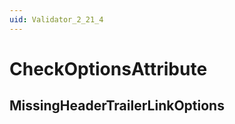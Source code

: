 ```yaml
---
uid: Validator_2_21_4
---
```


# CheckOptionsAttribute

## MissingHeaderTrailerLinkOptions

<!-- Description, Properties, ... sections are auto-generated. -->
<!-- REPLACE ME AUTO-GENERATION -->

<!-- Uncomment to add extra details -->
<!--### Details-->

<!-- Uncomment to add example code -->
<!--### Example code-->
